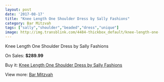 ```yaml
---
layout: post
date: '2017-08-17'
title: "Knee Length One Shoulder Dress by Sally Fashions"
category: Bar Mitzvah
tags: ["sally","shoulder","beaded","dress","unique"]
image: http://img.transblink.com/4484-thickbox_default/knee-length-one-shoulder-dress-by-sally-fashions.jpg
---
```

Knee Length One Shoulder Dress by Sally Fashions

On Sales: **$289.99**
<a href="https://www.transblink.com/en/bar-mitzvah/1405-knee-length-one-shoulder-dress-by-sally-fashions.html"><amp-img layout="responsive" width="600" height="600" src="//img.transblink.com/4484-thickbox_default/knee-length-one-shoulder-dress-by-sally-fashions.jpg" alt="Knee Length One Shoulder Dress by Sally Fashions 0" /></a>
<a href="https://www.transblink.com/en/bar-mitzvah/1405-knee-length-one-shoulder-dress-by-sally-fashions.html"><amp-img layout="responsive" width="600" height="600" src="//img.transblink.com/4488-thickbox_default/knee-length-one-shoulder-dress-by-sally-fashions.jpg" alt="Knee Length One Shoulder Dress by Sally Fashions 1" /></a>
<a href="https://www.transblink.com/en/bar-mitzvah/1405-knee-length-one-shoulder-dress-by-sally-fashions.html"><amp-img layout="responsive" width="600" height="600" src="//img.transblink.com/4487-thickbox_default/knee-length-one-shoulder-dress-by-sally-fashions.jpg" alt="Knee Length One Shoulder Dress by Sally Fashions 2" /></a>
<a href="https://www.transblink.com/en/bar-mitzvah/1405-knee-length-one-shoulder-dress-by-sally-fashions.html"><amp-img layout="responsive" width="600" height="600" src="//img.transblink.com/4486-thickbox_default/knee-length-one-shoulder-dress-by-sally-fashions.jpg" alt="Knee Length One Shoulder Dress by Sally Fashions 3" /></a>
<a href="https://www.transblink.com/en/bar-mitzvah/1405-knee-length-one-shoulder-dress-by-sally-fashions.html"><amp-img layout="responsive" width="600" height="600" src="//img.transblink.com/4485-thickbox_default/knee-length-one-shoulder-dress-by-sally-fashions.jpg" alt="Knee Length One Shoulder Dress by Sally Fashions 4" /></a>

Buy it: [Knee Length One Shoulder Dress by Sally Fashions](https://www.transblink.com/en/bar-mitzvah/1405-knee-length-one-shoulder-dress-by-sally-fashions.html "Knee Length One Shoulder Dress by Sally Fashions")

View more: [Bar Mitzvah](https://www.transblink.com/en/2-bar-mitzvah "Bar Mitzvah")